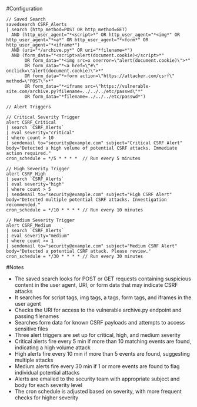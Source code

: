 #Configuration
```spl2
// Saved Search
savedsearch CSRF_Alerts
| search (http_method=POST OR http_method=GET) 
  AND (http_user_agent="*<script>*" OR http_user_agent="*<img*" OR http_user_agent="*<a*" OR http_user_agent="*<form*" OR http_user_agent="*<iframe*")
  AND (uri="*/archive.py*" OR uri="*filename=*")
  AND (form_data="*<script>alert(document.cookie)</script>*" 
       OR form_data="*<img src=x onerror=\"alert(document.cookie)\">*"
       OR form_data="*<a href=\"#\" onclick=\"alert(document.cookie)\">*"
       OR form_data="*<form action=\"https://attacker.com/csrf\" method=\"POST\">*"
       OR form_data="*<iframe src=\"https://vulnerable-site.com/archive.py?filename=../../../etc/passwd\"*"
       OR form_data="*filename=../../../etc/passwd*")

// Alert Triggers

// Critical Severity Trigger  
alert CSRF_Critical
| search `CSRF_Alerts`
| eval severity="critical"
| where count > 10
| sendemail to="security@example.com" subject="Critical CSRF Alert" body="Detected a high volume of potential CSRF attacks. Immediate action required."
cron_schedule = */5 * * * *  // Run every 5 minutes

// High Severity Trigger
alert CSRF_High  
| search `CSRF_Alerts`
| eval severity="high"
| where count > 5
| sendemail to="security@example.com" subject="High CSRF Alert" body="Detected multiple potential CSRF attacks. Investigation recommended."
cron_schedule = */10 * * * * // Run every 10 minutes

// Medium Severity Trigger
alert CSRF_Medium
| search `CSRF_Alerts` 
| eval severity="medium"
| where count >= 1
| sendemail to="security@example.com" subject="Medium CSRF Alert" body="Detected a potential CSRF attack. Please review."  
cron_schedule = */30 * * * * // Run every 30 minutes
```

#Notes
- The saved search looks for POST or GET requests containing suspicious content in the user agent, URI, or form data that may indicate CSRF attacks
- It searches for script tags, img tags, a tags, form tags, and iframes in the user agent
- Checks the URI for access to the vulnerable archive.py endpoint and passing filenames
- Searches form data for known CSRF payloads and attempts to access sensitive files
- Three alert triggers are set up for critical, high, and medium severity
- Critical alerts fire every 5 min if more than 10 matching events are found, indicating a high volume attack
- High alerts fire every 10 min if more than 5 events are found, suggesting multiple attacks
- Medium alerts fire every 30 min if 1 or more events are found to flag individual potential attacks
- Alerts are emailed to the security team with appropriate subject and body for each severity level
- The cron schedule is adjusted based on severity, with more frequent checks for higher severity

